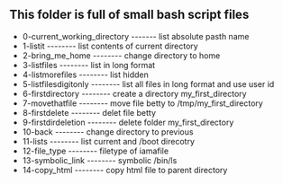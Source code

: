 ## This folder is full of small bash script files
- 0-current_working_directory  -------  list absolute pasth name
- 1-listit  --------  list contents of current directory
- 2-bring_me_home  --------  change directory to home
- 3-listfiles  --------  list in long format
- 4-listmorefiles  --------  list hidden
- 5-listfilesdigitonly  --------  list all files in long format and use user id
- 6-firstdirectory  --------  create a directory my_first_directory
- 7-movethatfile  --------  move file betty to /tmp/my_first_directory
- 8-firstdelete  --------  delet file betty
- 9-firstdirdeletion  --------  delete folder my_first_directory
- 10-back  --------  change directory to previous
- 11-lists  --------  list current and /boot direcotry
- 12-file_type  --------  filetype of iamafile
- 13-symbolic_link  --------  symbolic /bin/ls 
- 14-copy_html  --------  copy html file to parent directory
